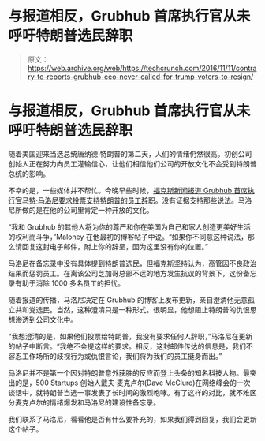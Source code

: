 # 与报道相反，Grubhub 首席执行官从未呼吁特朗普选民辞职 

> 原文：<https://web.archive.org/web/https://techcrunch.com/2016/11/11/contrary-to-reports-grubhub-ceo-never-called-for-trump-voters-to-resign/>

# 与报道相反，Grubhub 首席执行官从未呼吁特朗普选民辞职

随着美国迎来当选总统唐纳德·特朗普的第二天，人们的情绪仍然很高。初创公司创始人正在努力向员工灌输信心，让他们相信他们公司的开放文化不会受到特朗普总统的影响。

不幸的是，一些媒体并不帮忙。今晚早些时候，[福克斯新闻报道 Grubhub 首席执行官马特·马洛尼要求投票支持特朗普的员工辞职](https://web.archive.org/web/20230103150239/http://www.foxnews.com/us/2016/11/10/boss-tells-pro-trump-employees-to-resign.html)。没有证据支持那些说法。马洛尼所做的是在他的公司里肯定一种开放的文化。

“我和 Grubhub 的其他人将为你的尊严和你在美国为自己和家人创造更美好生活的权利而斗争，”Maloney 在他最初的博客帖子中说。“如果你不同意这种说法，那么请回复这封电子邮件，附上你的辞呈，因为这里没有你的位置。”

马洛尼在备忘录中没有具体提到特朗普选民，但福克斯坚持认为，高管因不良政治结果而惩罚员工。在离该公司芝加哥总部不远的地方发生抗议的背景下，这份备忘录有助于消除 1000 多名员工的担忧。

随着报道的传播，马洛尼决定在 Grubhub 的博客上发布更新，亲自澄清他无意孤立共和党选民。当然，这种澄清只是一种形式。很明显，他想阻止特朗普的仇恨思想渗透到公司文化中。

“我想澄清的是，如果他们投票给特朗普，我没有要求任何人辞职，”马洛尼在更新的帖子中断言。“我绝不会提这样的要求。相反，这封邮件传达的信息是，我们不容忍工作场所的歧视行为或仇恨言论，我们将为我们的员工挺身而出。”

马洛尼并不是第一个因对特朗普意外获胜的反应而登上头条的知名科技人物。最突出的是，500 Startups 创始人戴夫·麦克卢尔(Dave McClure)在网络峰会的一次谈话中，就特朗普当选一事发表了长时间的激烈咆哮。有了这样的对比，就不难区分麦克卢尔的情绪爆发和马洛尼的建设性备忘录。

我们联系了马洛尼，看看他是否有什么要补充的，如果我们得到回复，我们会更新这个帖子。